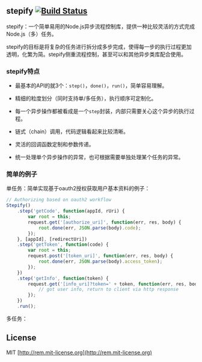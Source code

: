 ## stepify [![Build Status](https://api.travis-ci.org/chemdemo/node-stepify.png)](http://travis-ci.org/chemdemo/node-stepify)

stepify：一个简单易用的Node.js异步流程控制库，提供一种比较灵活的方式完成Node.js（多）任务。

stepify的目标是将复杂的任务进行拆分成多步完成，使得每一步的执行过程更加透明，化繁为简。stepify侧重流程控制，甚至可以和其他异步类库配合使用。

### stepify特点

- 最基本的API的就3个：`step()`，`done()`，`run()`，简单容易理解。

- 精细的粒度划分（同时支持单/多任务），执行顺序可定制化。

- 每一个异步操作都被看成是一个`step`封装，内部只需要关心这个异步的执行过程。

- 链式（chain）调用，代码逻辑看起来比较清晰。

- 灵活的回调函数定制和参数传递。

- 统一处理单个异步操作的异常，也可根据需要单独处理某个任务的异常。

### 简单的例子

单任务：简单实现基于oauth2授权获取用户基本资料的例子：

``` javascript
// Authorizing based on oauth2 workflow
Stepify()
    .step('getCode', function(appId, rUri) {
        var root = this;
        request.get('[authorize_uri]', function(err, res, body) {
            root.done(err, JSON.parse(body).code);
        });
    }, [appId], [redirectUri])
    .step('getToken', function(code) {
        var root = this;
        request.post('[token_uri]', function(err, res, body) {
            root.done(err, JSON.parse(body).access_token);
        });
    })
    .step('getInfo', function(token) {
        request.get('[info_uri]?token=' + token, function(err, res, body) {
            // got user info, return to client via http response
        });
    })
    .run();
```

多任务：

## License

MIT [http://rem.mit-license.org](http://rem.mit-license.org)
